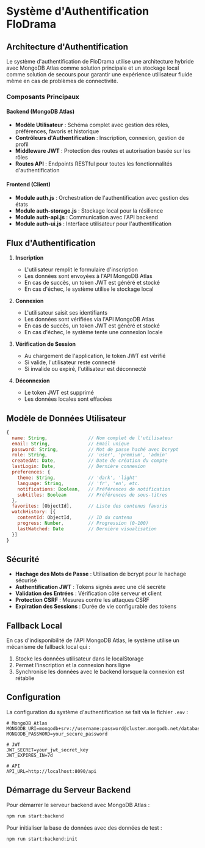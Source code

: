 # Système d'Authentification FloDrama

## Architecture d'Authentification

Le système d'authentification de FloDrama utilise une architecture hybride avec MongoDB Atlas comme solution principale et un stockage local comme solution de secours pour garantir une expérience utilisateur fluide même en cas de problèmes de connectivité.

### Composants Principaux

#### Backend (MongoDB Atlas)
- **Modèle Utilisateur** : Schéma complet avec gestion des rôles, préférences, favoris et historique
- **Contrôleurs d'Authentification** : Inscription, connexion, gestion de profil
- **Middleware JWT** : Protection des routes et autorisation basée sur les rôles
- **Routes API** : Endpoints RESTful pour toutes les fonctionnalités d'authentification

#### Frontend (Client)
- **Module auth.js** : Orchestration de l'authentification avec gestion des états
- **Module auth-storage.js** : Stockage local pour la résilience
- **Module auth-api.js** : Communication avec l'API backend
- **Module auth-ui.js** : Interface utilisateur pour l'authentification

## Flux d'Authentification

1. **Inscription**
   - L'utilisateur remplit le formulaire d'inscription
   - Les données sont envoyées à l'API MongoDB Atlas
   - En cas de succès, un token JWT est généré et stocké
   - En cas d'échec, le système utilise le stockage local

2. **Connexion**
   - L'utilisateur saisit ses identifiants
   - Les données sont vérifiées via l'API MongoDB Atlas
   - En cas de succès, un token JWT est généré et stocké
   - En cas d'échec, le système tente une connexion locale

3. **Vérification de Session**
   - Au chargement de l'application, le token JWT est vérifié
   - Si valide, l'utilisateur reste connecté
   - Si invalide ou expiré, l'utilisateur est déconnecté

4. **Déconnexion**
   - Le token JWT est supprimé
   - Les données locales sont effacées

## Modèle de Données Utilisateur

```javascript
{
  name: String,               // Nom complet de l'utilisateur
  email: String,              // Email unique
  password: String,           // Mot de passe haché avec bcrypt
  role: String,               // 'user', 'premium', 'admin'
  createdAt: Date,            // Date de création du compte
  lastLogin: Date,            // Dernière connexion
  preferences: {
    theme: String,            // 'dark', 'light'
    language: String,         // 'fr', 'en', etc.
    notifications: Boolean,   // Préférences de notification
    subtitles: Boolean        // Préférences de sous-titres
  },
  favorites: [ObjectId],      // Liste des contenus favoris
  watchHistory: [{
    contentId: ObjectId,      // ID du contenu
    progress: Number,         // Progression (0-100)
    lastWatched: Date         // Dernière visualisation
  }]
}
```

## Sécurité

- **Hachage des Mots de Passe** : Utilisation de bcrypt pour le hachage sécurisé
- **Authentification JWT** : Tokens signés avec une clé secrète
- **Validation des Entrées** : Vérification côté serveur et client
- **Protection CSRF** : Mesures contre les attaques CSRF
- **Expiration des Sessions** : Durée de vie configurable des tokens

## Fallback Local

En cas d'indisponibilité de l'API MongoDB Atlas, le système utilise un mécanisme de fallback local qui :

1. Stocke les données utilisateur dans le localStorage
2. Permet l'inscription et la connexion hors ligne
3. Synchronise les données avec le backend lorsque la connexion est rétablie

## Configuration

La configuration du système d'authentification se fait via le fichier `.env` :

```
# MongoDB Atlas
MONGODB_URI=mongodb+srv://username:password@cluster.mongodb.net/database
MONGODB_PASSWORD=your_secure_password

# JWT
JWT_SECRET=your_jwt_secret_key
JWT_EXPIRES_IN=7d

# API
API_URL=http://localhost:8090/api
```

## Démarrage du Serveur Backend

Pour démarrer le serveur backend avec MongoDB Atlas :

```bash
npm run start:backend
```

Pour initialiser la base de données avec des données de test :

```bash
npm run start:backend:init
```
